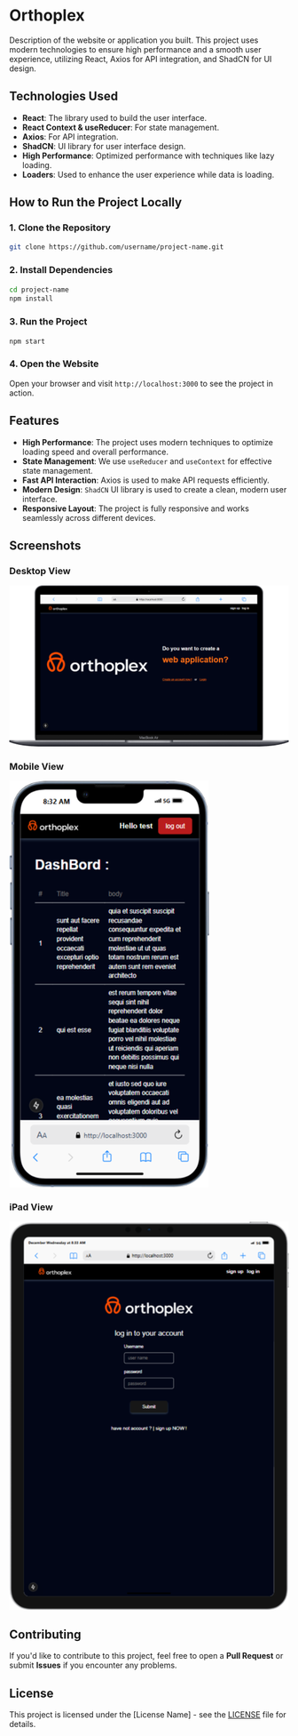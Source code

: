 
# Orthoplex

Description of the website or application you built. This project uses modern technologies to ensure high performance and a smooth user experience, utilizing React, Axios for API integration, and ShadCN for UI design.

## Technologies Used

- **React**: The library used to build the user interface.
- **React Context & useReducer**: For state management.
- **Axios**: For API integration.
- **ShadCN**: UI library for user interface design.
- **High Performance**: Optimized performance with techniques like lazy loading.
- **Loaders**: Used to enhance the user experience while data is loading.

## How to Run the Project Locally

### 1. Clone the Repository

```bash
git clone https://github.com/username/project-name.git
```

### 2. Install Dependencies

```bash
cd project-name
npm install
```

### 3. Run the Project

```bash
npm start
```

### 4. Open the Website

Open your browser and visit `http://localhost:3000` to see the project in action.

## Features

- **High Performance**: The project uses modern techniques to optimize loading speed and overall performance.
- **State Management**: We use `useReducer` and `useContext` for effective state management.
- **Fast API Interaction**: Axios is used to make API requests efficiently.
- **Modern Design**: `ShadCN` UI library is used to create a clean, modern user interface.
- **Responsive Layout**: The project is fully responsive and works seamlessly across different devices.

## Screenshots

### Desktop View
![Desktop View](/public/Macbook-Air-localhost.png)

### Mobile View
![Mobile View](/public/iPhone-13-PRO-localhost.png)

### iPad View
![iPad View](/public/iPad-PRO-11-localhost.png)

## Contributing

If you'd like to contribute to this project, feel free to open a **Pull Request** or submit **Issues** if you encounter any problems.

## License

This project is licensed under the [License Name] - see the [LICENSE](LICENSE) file for details.
